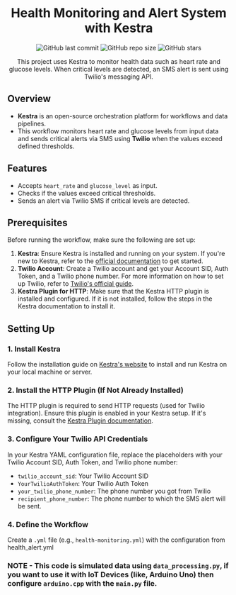 <div align="center">

# Health Monitoring and Alert System with Kestra

![GitHub last commit](https://img.shields.io/github/last-commit/harshitt13/Smart_Health_Care_Automated_System)
![GitHub repo size](https://img.shields.io/github/repo-size/harshitt13/Smart_Health_Care_Automated_System)
![GitHub stars](https://img.shields.io/github/stars/harshitt13/Smart_Health_Care_Automated_System)

This project uses Kestra to monitor health data such as heart rate and glucose levels. When critical levels are detected, an SMS alert is sent using Twilio's messaging API.

</div>

## Overview

- **Kestra** is an open-source orchestration platform for workflows and data pipelines.
- This workflow monitors heart rate and glucose levels from input data and sends critical alerts via SMS using **Twilio** when the values exceed defined thresholds.
  
## Features

- Accepts `heart_rate` and `glucose_level` as input.
- Checks if the values exceed critical thresholds.
- Sends an alert via Twilio SMS if critical levels are detected.
  
## Prerequisites

Before running the workflow, make sure the following are set up:

1. **Kestra**: Ensure Kestra is installed and running on your system. If you're new to Kestra, refer to the [official documentation](https://kestra.io) to get started.
2. **Twilio Account**: Create a Twilio account and get your Account SID, Auth Token, and a Twilio phone number. For more information on how to set up Twilio, refer to [Twilio's official guide](https://www.twilio.com/docs/usage/keys-and-sid).
3. **Kestra Plugin for HTTP**: Make sure that the Kestra HTTP plugin is installed and configured. If it is not installed, follow the steps in the Kestra documentation to install it.

## Setting Up

### 1. Install Kestra
Follow the installation guide on [Kestra's website](https://kestra.io/docs/installation) to install and run Kestra on your local machine or server.

### 2. Install the HTTP Plugin (If Not Already Installed)
The HTTP plugin is required to send HTTP requests (used for Twilio integration). Ensure this plugin is enabled in your Kestra setup. If it's missing, consult the [Kestra Plugin documentation](https://kestra.io/plugins).

### 3. Configure Your Twilio API Credentials
In your Kestra YAML configuration file, replace the placeholders with your Twilio Account SID, Auth Token, and Twilio phone number:

- `twilio_account_sid`: Your Twilio Account SID
- `YourTwilioAuthToken`: Your Twilio Auth Token
- `your_twilio_phone_number`: The phone number you got from Twilio
- `recipient_phone_number`: The phone number to which the SMS alert will be sent.

### 4. Define the Workflow

Create a `.yml` file (e.g., `health-monitoring.yml`) with the configuration from health_alert.yml

### NOTE - This code is simulated data using `data_processing.py`, if you want to use it with IoT Devices (like, Arduino Uno) then configure `arduino.cpp` with the `main.py` file.

